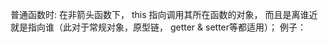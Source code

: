 普通函数时:
在非箭头函数下， this 指向调用其所在函数的对象，
而且是离谁近就是指向谁（此对于常规对象，原型链， getter & setter等都适用）；
例子：
<script>
var o = {
  pro: 'name', 
  pop: function(){
    console.log(this.pro);
    console.log(this);//对象o中pop方法中的this指向的是对象o;
  }
}
o.pop();
//当把全局函数作为对象的方法传入对象时，调用者仍然是该对象
var pip = function(){
  console.log('123');
  console.log(this)//this指向的仍是对象o
}
o.cic = pip;//把函数pip传给对象o作为o的方法
o.cic();

//当不将其传入对象时，this默认为window(非严格模式下)，当然也可以用call等函数改变其this指向(严格模式下this为undefined)
//(window也是一个对象)
var pip2 = function(){
  console.log('123');
  console.log(this);
}
//用call apply等方法可以改变全局函数的默认(window)调用者
var aaa = {};
pip2();//this为window
pip2.call(aaa);//this为aaa对象
pip2.call(o);//this为o对象
//多层嵌套中的this指向
var ccc = function(){
  console.log('456');
  console.log(this);//this为ssb
}
o.ssb = {
  g: ccc,
}//多层嵌套，将ssb作为对象嵌套在o对象中，而ssb中嵌套了一个方法g，方法g的参数是全局里的函数ccc
o.ssb.g();/*当多层嵌套式this指向为离被调用函数最近的一个对象,及为(ssb)，因为有两个对象一个为o一个为ssb
而ssb离该方法最近*/

</script>
